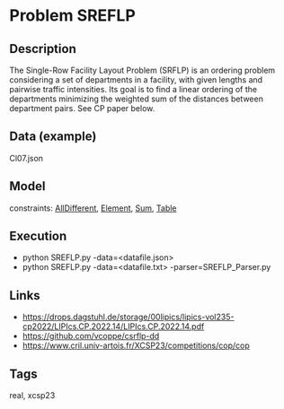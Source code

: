 # Problem SREFLP
## Description
The Single-Row Facility Layout Problem (SRFLP) is an ordering problem considering a set of departments in a facility,
with given lengths and pairwise traffic intensities.
Its goal is to find a linear ordering of the departments minimizing the weighted sum of the distances between department pairs.
See CP paper below.

## Data (example)
  Cl07.json

## Model
  constraints: [AllDifferent](http://pycsp.org/documentation/constraints/AllDifferent), [Element](http://pycsp.org/documentation/constraints/Element), [Sum](http://pycsp.org/documentation/constraints/Sum), [Table](http://pycsp.org/documentation/constraints/Table)

## Execution
  - python SREFLP.py -data=<datafile.json>
  - python SREFLP.py -data=<datafile.txt> -parser=SREFLP_Parser.py

## Links
  - https://drops.dagstuhl.de/storage/00lipics/lipics-vol235-cp2022/LIPIcs.CP.2022.14/LIPIcs.CP.2022.14.pdf
  - https://github.com/vcoppe/csrflp-dd
  - https://www.cril.univ-artois.fr/XCSP23/competitions/cop/cop

## Tags
  real, xcsp23
